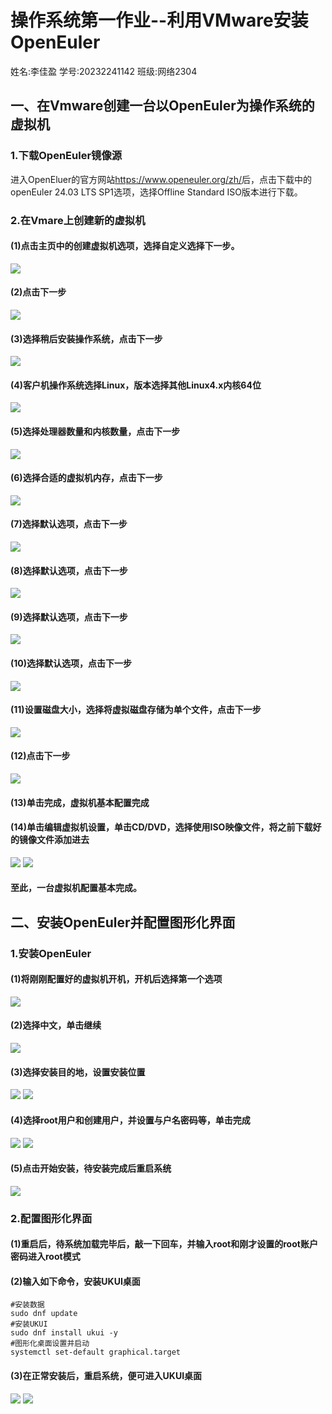 # 操作系统第一作业--利用VMware安装OpenEuler

姓名:李佳盈  学号:20232241142  班级:网络2304

## 一、在Vmware创建一台以OpenEuler为操作系统的虚拟机   
### 1.下载OpenEuler镜像源   
进入OpenEluer的官方网站<https://www.openeuler.org/zh/>后，点击下载中的openEuler 24.03 LTS SP1选项，选择Offline Standard ISO版本进行下载。    
### 2.在Vmare上创建新的虚拟机  
#### (1)点击主页中的创建虚拟机选项，选择自定义选择下一步。      
![](/01.png)
#### (2)点击下一步
![](/02.png)
#### (3)选择稍后安装操作系统，点击下一步
![](/03.png)
#### (4)客户机操作系统选择Linux，版本选择其他Linux4.x内核64位
![](/04.png)
#### (5)选择处理器数量和内核数量，点击下一步
![](/05.png)
#### (6)选择合适的虚拟机内存，点击下一步
![](/06.png)
#### (7)选择默认选项，点击下一步
![](/07.png)
#### (8)选择默认选项，点击下一步
![](/08.png)
#### (9)选择默认选项，点击下一步
![](/09.png)
#### (10)选择默认选项，点击下一步
![](/10.png)
#### (11)设置磁盘大小，选择将虚拟磁盘存储为单个文件，点击下一步
![](/11.png)
#### (12)点击下一步
![](/12.png)
#### (13)单击完成，虚拟机基本配置完成
#### (14)单击编辑虚拟机设置，单击CD/DVD，选择使用ISO映像文件，将之前下载好的镜像文件添加进去
![](/13.png)
![](/14.png)
#### 至此，一台虚拟机配置基本完成。

## 二、安装OpenEuler并配置图形化界面
### 1.安装OpenEuler
#### (1)将刚刚配置好的虚拟机开机，开机后选择第一个选项
![](/15.png)
#### (2)选择中文，单击继续
![](/16.png)
#### (3)选择安装目的地，设置安装位置
![](/17.png)
![](/18.png)
#### (4)选择root用户和创建用户，并设置与户名密码等，单击完成
![](/20.png)
![](/21.png)
#### (5)点击开始安装，待安装完成后重启系统
![](/22.png)
### 2.配置图形化界面
#### (1)重启后，待系统加载完毕后，敲一下回车，并输入root和刚才设置的root账户密码进入root模式
#### (2)输入如下命令，安装UKUI桌面
```
#安装数据
sudo dnf update
#安装UKUI
sudo dnf install ukui -y
#图形化桌面设置并启动
systemctl set-default graphical.target
```
#### (3)在正常安装后，重启系统，便可进入UKUI桌面
![](/23.png)
![](/24.png)